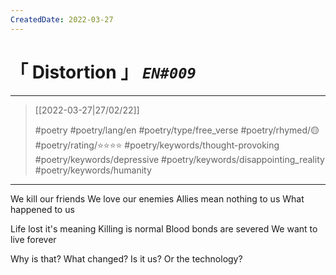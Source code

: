 ```yaml
---
CreatedDate: 2022-03-27
---
```

# &#12300; Distortion &#12301; *`EN#009`*

---

>  [[2022-03-27|27/02/22]]
> 
> #poetry 
> #poetry/lang/en 
> #poetry/type/free_verse 
> #poetry/rhymed/🟡 
> #poetry/rating/⭐⭐⭐⭐ 
> #poetry/keywords/thought-provoking #poetry/keywords/depressive #poetry/keywords/disappointing_reality  #poetry/keywords/humanity 

---

We kill our friends
We love our enemies
Allies mean nothing to us
What happened to us

Life lost it's meaning
Killing is normal
Blood bonds are severed
We want to live forever

Why is that?
What changed?
Is it us?
Or the technology?